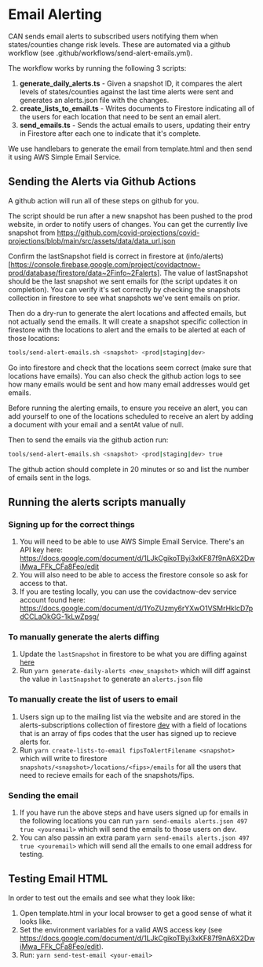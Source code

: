# Email Alerting

CAN sends email alerts to subscribed users notifying them when states/counties change risk levels. These are automated via a github workflow (see .github/workflows/send-alert-emails.yml).

The workflow works by running the following 3 scripts:
1. **generate_daily_alerts.ts** - Given a snapshot ID, it compares the alert
   levels of states/counties against the last time alerts were sent and
   generates an alerts.json file with the changes.
2. **create_lists_to_email.ts** - Writes documents to Firestore indicating
   all of the users for each location that need to be sent an email alert.
3. **send_emails.ts** - Sends the actual emails to users, updating their
   entry in Firestore after each one to indicate that it's complete.

We use handlebars to generate the email from template.html and then send it
using AWS Simple Email Service.

## Sending the Alerts via Github Actions

A github action will run all of these steps on github for you.

The script should be run after a new snapshot has been pushed to the prod website, in order to notify users of changes. You can get the currently live snapshot from https://github.com/covid-projections/covid-projections/blob/main/src/assets/data/data_url.json

Confirm the lastSnapshot field is
correct in firestore at (info/alerts)[https://console.firebase.google.com/project/covidactnow-prod/database/firestore/data~2Finfo~2Falerts]. The value of lastSnapshot should be the last snapshot we sent emails for (the script updates it on completion). You can verify it's set correctly by checking the snapshots collection in firestore to see what snapshots we've sent emails on prior.

Then do a dry-run to generate the alert locations and affected emails, but not actually send the emails. It will create a snapshot specific collection in firestore with the locations to alert and the emails to be alerted at each of those locations:

```bash
tools/send-alert-emails.sh <snapshot> <prod|staging|dev>
```

Go into firestore and check that the locations seem correct (make sure that locations have emails). You can also check the github action logs to see how many emails would be sent and how many email addresses would get emails.

Before running the alerting emails, to ensure you receive an alert, you can add yourself to one of the locations scheduled to receive an alert by adding a document with your email and a sentAt value of null.

Then to send the emails via the github action run:

```bash
tools/send-alert-emails.sh <snapshot> <prod|staging|dev> true
```

The github action should complete in 20 minutes or so and list the number of emails sent in the logs.

## Running the alerts scripts manually

### Signing up for the correct things

1. You will need to be able to use AWS Simple Email Service. There's an API key here: https://docs.google.com/document/d/1LJkCgikoTByi3xKF87f9nA6X2DwiMwa_FFk_CFa8Feo/edit
2. You will also need to be able to access the firestore console so ask for access to that.
3. If you are testing locally, you can use the covidactnow-dev service account found here: https://docs.google.com/document/d/1YoZUzmy6rYXwO1VSMrHklcD7pdCCLaOkGG-1kLwZpsg/

### To manually generate the alerts diffing

1. Update the `lastSnapshot` in firestore to be what you are diffing against [here](https://console.firebase.google.com/project/covidactnow-dev/database/firestore/data~2Finfo~2Falerts)
2. Run `yarn generate-daily-alerts <new_snapshot>` which will diff against the value in `lastSnapshot` to generate an `alerts.json` file

### To manually create the list of users to email

1. Users sign up to the mailing list via the website and are stored in the alerts-subscriptions collection of firestore [dev](https://console.firebase.google.com/project/covidactnow-dev/database/firestore/data~2Falerts-subscriptions) with a field of locations that is an array of fips codes that the user has signed up to recieve alerts for.
2. Run `yarn create-lists-to-email fipsToAlertFilename <snapshot>` which will write to firestore `snapshots/<snapshot>/locations/<fips>/emails` for all the users that need to recieve emails for each of the snapshots/fips.

### Sending the email

1. If you have run the above steps and have users signed up for emails in the following locations you can run `yarn send-emails alerts.json 497 true <youremail>` which will send the emails to those users on dev.
2. You can also passin an extra param `yarn send-emails alerts.json 497 true <youremail>` which will send all the emails to one email address for testing.

## Testing Email HTML

In order to test out the emails and see what they look like:

1. Open template.html in your local browser to get a good sense of what it looks like.
2. Set the environment variables for a valid AWS access key (see https://docs.google.com/document/d/1LJkCgikoTByi3xKF87f9nA6X2DwiMwa_FFk_CFa8Feo/edit).
3. Run: `yarn send-test-email <your-email>`
